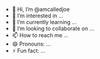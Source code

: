 - 👋 Hi, I’m @amcalledjoe
- 👀 I’m interested in ...
- 🌱 I’m currently learning ...
- 💞️ I’m looking to collaborate on ...
- 📫 How to reach me ...
- 😄 Pronouns: ...
- ⚡ Fun fact: ...
 
<!---
amcalledjoe/amcalledjoe is a ✨ special ✨ repository because its `README.md` (this file) appears on your GitHub profile.
You can click the Preview link to take a look at your changes.
--->
